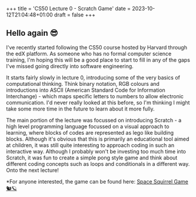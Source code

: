 +++
title = 'CS50 Lecture 0 - Scratch Game'
date = 2023-10-12T21:04:48+01:00
draft = false
+++

## Hello again 😎

I've recently started following the CS50 course hosted by Harvard through the edX platform. As someone who has no formal computer science training, I'm hoping this will be a good place to start to fill in any of the gaps I've missed going directly into software engineering. 

It starts fairly slowly in lecture 0, introducing some of the very basics of computational thinking. Think binary notation, RGB colours and introductions into ASCII (American Standard Code for Information Interchange) - which maps specific letters to numbers to allow electronic communication. I'd never really looked at this before, so I'm thinking I might take some more time in the future to learn about it more fully. 

The main portion of the lecture was focussed on introducing Scratch - a high level programming language focussed on a visual approach to learning, where blocks of codes are represented as lego like building blocks. Although it's obvious that this is primarily an educational tool aimed at children, it was still quite interesting to approach coding in such an interactive way. Although I probably won't be investing too much time into Scratch, it was fun to create a simple pong style game and think about different coding concepts such as loops and conditionals in a different way. Onto the next lecture! 

*For anyone interested, the game can be found here: [Space Squirrel Game 🐿🪐](https://emcalori.github.io/spaceSquirrel/)

